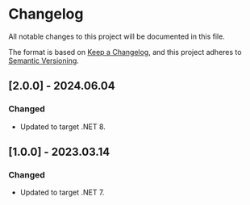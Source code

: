 # Changelog

All notable changes to this project will be documented in this file.

The format is based on [Keep a Changelog](https://keepachangelog.com/en/1.0.0/),
and this project adheres to [Semantic Versioning](https://semver.org/spec/v2.0.0.html).

## [2.0.0] - 2024.06.04

### Changed
- Updated to target .NET 8.

## [1.0.0] - 2023.03.14

### Changed
- Updated to target .NET 7.